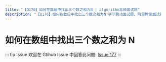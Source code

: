 ```yaml
---
title: "【Q176】如何在数组中找出三个数之和为N | algorithm高频面试题"
description: "【Q176】如何在数组中找出三个数之和为N 字节跳动面试题、阿里腾讯面试题、美团小米面试题。"
---
```


# 如何在数组中找出三个数之和为 N

::: tip Issue
欢迎在 Gtihub Issue 中回答此问题: [Issue 177](https://github.com/shfshanyue/Daily-Question/issues/177)
:::

